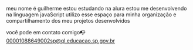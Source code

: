 meu nome é guilherme
estou estudando na alura
estou me desenvolvendo na linguagem javaScript
utilizo esse espaço para minha organização e compartilhamento dos meu projetos desenvolvidos

você pode em contato comigo📭
00001088649002sp@ql.educacao.sp.gov.br

